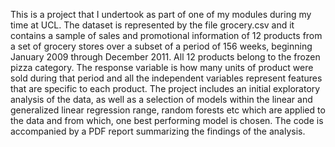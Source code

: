 This is a project that I undertook as part of one of my modules during my time at UCL. 
The dataset is represented by the file grocery.csv and it contains a sample of sales and promotional information of 12 products from a set of grocery stores over a subset of a period of 156 weeks, beginning January 2009 through December 2011. All 12 products belong to the frozen pizza category. The response variable is how many units of product were sold during that period and all the independent variables represent features that are specific to each product. 
The project includes an initial exploratory analysis of the data, as well as a selection of models within the linear and generalized linear regression range, random forests etc which are applied to the data and from which, one best performing model is chosen. 
The code is accompanied by a PDF report summarizing the findings of the analysis. 
